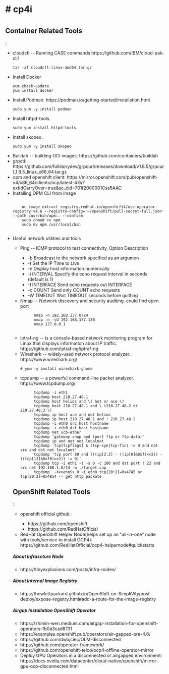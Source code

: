 <h1># cp4i<h1>
<h2>Container Related Tools</h2>:
  <ul>
    <li>cloudctl --	Running CASE commands https://github.com/IBM/cloud-pak-cli/ </li>
    <pre><code>tar -xf cloudctl-linux-amd64.tar.gz</code></pre>
    <li>Install Docker </li>
    <pre><code>yum check-update
yum install docker</code></pre>
    <li>Install Podman. https://podman.io/getting-started/installation.html</li>
    <pre><code>sudo yum -y install podman</code></pre>
    <li>Install httpd-tools.</li>
    <pre><code>sudo yum install httpd-tools</code></pre>
    <li>Install skopeo.</li>
    <pre><code>sudo yum -y install skopeo</code></pre>
  <li>Buildah -- building OCI images: https://github.com/containers/buildah</li>
  <li>grpctl: https://github.com/fullstorydev/grpcurl/releases/download/v1.8.5/grpcurl_1.8.5_linux_x86_64.tar.gz</li>
  <li>opm and openshift client: https://mirror.openshift.com/pub/openshift-v4/x86_64/clients/ocp/latest-4.6/?extIdCarryOver=true&sc_cid=701f2000001Css5AAC</li>
  <li>Installing OPM CLI from image</li>
  <pre><code>
    oc image extract registry.redhat.io/openshift4/ose-operator-registry:v4.6 --registry-config='~/openshift/pull-secret-full.json' --path /usr/bin/opm:. --confirm
    sudo chmod +x opm
    sudo mv opm /usr/local/bin  
 </code></pre>
    <li>Useful network utilities and tools</li>
    <ul>
      <li>Ping -- ICMP protocol to test connectivity, Option	Description</li>
      <ul>
        <li> -b   Broadcast to the network specified as an argumen </li>
        <li> -t   Set the IP Time to Live </li>
        <li> -n	Display host information numerically </li>
        <li> -i INTERVAL	Specify the echo request interval in seconds (default is 1) </li>
        <li> -I INTERFACE	Send echo requests out INTERFACE </li>
        <li> -c COUNT	Send only COUNT echo requests </li>
        <li> -W TIMEOUT	Wait TIMEOUT seconds before quitting </li>
      </ul>
      <li>Nmap -- Network discovery and security auditing. could find open port</li>
      <pre><code>      nmap -n 192.168.137.0/24
      nmap -n -sU 192.168.137.130
      nmap 127.0.0.1
      </code></pre>
      <li>iptraf-ng -- is a console-based network monitoring program for Linux that
displays information about IP traffic. https://github.com/iptraf-ng/iptraf-ng </li>
      <li>Wireshark -- widely-used network protocol analyzer. https://www.wireshark.org/</li>
        <pre><code># yum -y install wireshark-gnome</code></pre>
      <li>tcpdump -- a powerful command-line packet analyzer. https://www.tcpdump.org/</li>
      <pre><code>      tcpdump -i eth1
      tcpdump host 210.27.48.1 
      tcpdump host helios and \( hot or ace \)
      tcpdump host 210.27.48.1 and \ (210.27.48.2 or 210.27.48.3 \) 
      tcpdump ip host ace and not helios
      tcpdump ip host 210.27.48.1 and ! 210.27.48.2
      tcpdump -i eth0 src host hostname
      tcpdump -i eth0 dst host hostname
      tcpdump net ucb-ether
      tcpdump 'gateway snup and (port ftp or ftp-data)'
      tcpdump ip and not net localnet
      tcpdump 'tcp[tcpflags] & (tcp-syn|tcp-fin) != 0 and not src and dst net localnet'
      tcpdump 'tcp port 80 and (((ip[2:2] - ((ip[0]&0xf)<<2)) - ((tcp[12]&0xf0)>>2)) != 0)'
      tcpdump tcp -i eth1 -t -s 0 -c 100 and dst port ! 22 and src net 192.168.1.0/24 -w ./target.cap
      tcpdump  -XvvennSs 0 -i eth0 tcp[20:2]=0x4745 or tcp[20:2]=0x4854 -- get http packate</code></pre>
  </ul>
<h2>OpenShift Related Tools</h2>:
  <ul>
    <li>openshift official github:</li>
    <ul>
      <li>https://github.com/openshift</li>
      <li>https://github.com/RedHatOfficial</li>
    </ul>
    <li>RedHat OpenShift Helper Node(helps set up an "all-in-one" node with tools/service to install OCP4): https://github.com/RedHatOfficial/ocp4-helpernode#quickstarts</li>
  </ul>
  <h5> About Infrascture Node </h5>
  <ul>
    <li>https://tinyexplosions.com/posts/infra-nodes/
  </ul>
 <h5> About Internal Image Registry </h5>
  <ul>
    <li>https://hewlettpackard.github.io/OpenShift-on-SimpliVity/post-deploy/expose-registry.html#add-a-route-for-the-image-registry</li>
  </ul>
   <h5> Airgap Installation OpenShift Operator </h5>
  <ul>
    <li>https://zhimin-wen.medium.com/airgap-installation-for-openshift-operators-fb0a3cad8731</li>
    <li>https://examples.openshift.pub/operators/air-gapped-pre-4.6/</li>
    <li>https://github.com/dwojciec/OLM-disconnected</li>
    <li>https://github.com/operator-framework/</li>
    <li>https://github.com/openshift-telco/ocp4-offline-operator-mirror</li>
    <li>Deploy GPU Operators in a disconnected or airgapped environment:<br>
https://docs.nvidia.com/datacenter/cloud-native/openshift/mirror-gpu-ocp-disconnected.html
    </li>
  </ul>
